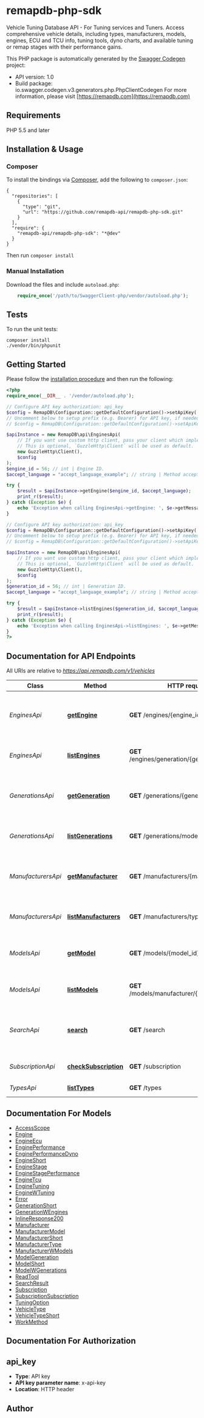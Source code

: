 # remapdb-php-sdk
Vehicle Tuning Database API - For Tuning services and Tuners.  Access comprehensive vehicle details, including types, manufacturers, models, engines, ECU and TCU info, tuning tools, dyno charts, and available tuning or remap stages with their performance gains.

This PHP package is automatically generated by the [Swagger Codegen](https://github.com/swagger-api/swagger-codegen) project:

- API version: 1.0
- Build package: io.swagger.codegen.v3.generators.php.PhpClientCodegen
For more information, please visit [https://remapdb.com](https://remapdb.com)

## Requirements

PHP 5.5 and later

## Installation & Usage
### Composer

To install the bindings via [Composer](http://getcomposer.org/), add the following to `composer.json`:

```
{
  "repositories": [
    {
      "type": "git",
      "url": "https://github.com/remapdb-api/remapdb-php-sdk.git"
    }
  ],
  "require": {
    "remapdb-api/remapdb-php-sdk": "*@dev"
  }
}
```

Then run `composer install`

### Manual Installation

Download the files and include `autoload.php`:

```php
    require_once('/path/to/SwaggerClient-php/vendor/autoload.php');
```

## Tests

To run the unit tests:

```
composer install
./vendor/bin/phpunit
```

## Getting Started

Please follow the [installation procedure](#installation--usage) and then run the following:

```php
<?php
require_once(__DIR__ . '/vendor/autoload.php');

// Configure API key authorization: api_key
$config = RemapDB\Configuration::getDefaultConfiguration()->setApiKey('x-api-key', 'YOUR_API_KEY');
// Uncomment below to setup prefix (e.g. Bearer) for API key, if needed
// $config = RemapDB\Configuration::getDefaultConfiguration()->setApiKeyPrefix('x-api-key', 'Bearer');

$apiInstance = new RemapDB\api\EnginesApi(
    // If you want use custom http client, pass your client which implements `GuzzleHttp\ClientInterface`.
    // This is optional, `GuzzleHttp\Client` will be used as default.
    new GuzzleHttp\Client(),
    $config
);
$engine_id = 56; // int | Engine ID.
$accept_language = "accept_language_example"; // string | Method accept custom language. Content of the header should be the code of the language you are requesting. E.g.: `en`.

try {
    $result = $apiInstance->getEngine($engine_id, $accept_language);
    print_r($result);
} catch (Exception $e) {
    echo 'Exception when calling EnginesApi->getEngine: ', $e->getMessage(), PHP_EOL;
}

// Configure API key authorization: api_key
$config = RemapDB\Configuration::getDefaultConfiguration()->setApiKey('x-api-key', 'YOUR_API_KEY');
// Uncomment below to setup prefix (e.g. Bearer) for API key, if needed
// $config = RemapDB\Configuration::getDefaultConfiguration()->setApiKeyPrefix('x-api-key', 'Bearer');

$apiInstance = new RemapDB\api\EnginesApi(
    // If you want use custom http client, pass your client which implements `GuzzleHttp\ClientInterface`.
    // This is optional, `GuzzleHttp\Client` will be used as default.
    new GuzzleHttp\Client(),
    $config
);
$generation_id = 56; // int | Generation ID.
$accept_language = "accept_language_example"; // string | Method accept custom language. Content of the header should be the code of the language you are requesting. E.g.: `en`.

try {
    $result = $apiInstance->listEngines($generation_id, $accept_language);
    print_r($result);
} catch (Exception $e) {
    echo 'Exception when calling EnginesApi->listEngines: ', $e->getMessage(), PHP_EOL;
}
?>
```

## Documentation for API Endpoints

All URIs are relative to *https://api.remapdb.com/v1/vehicles*

Class | Method | HTTP request | Description
------------ | ------------- | ------------- | -------------
*EnginesApi* | [**getEngine**](docs/Api/EnginesApi.md#getengine) | **GET** /engines/{engine_id} | Show engine metadata along with its performance and tuning information
*EnginesApi* | [**listEngines**](docs/Api/EnginesApi.md#listengines) | **GET** /engines/generation/{generation_id} | Show all engines from specific generation
*GenerationsApi* | [**getGeneration**](docs/Api/GenerationsApi.md#getgeneration) | **GET** /generations/{generation_id} | Show all generation metadata along with its corresponding engines
*GenerationsApi* | [**listGenerations**](docs/Api/GenerationsApi.md#listgenerations) | **GET** /generations/model/{model_id} | Show all generations from specific model
*ManufacturersApi* | [**getManufacturer**](docs/Api/ManufacturersApi.md#getmanufacturer) | **GET** /manufacturers/{manufacturer_id} | Show all manufacturer metadata along with its corresponding models
*ManufacturersApi* | [**listManufacturers**](docs/Api/ManufacturersApi.md#listmanufacturers) | **GET** /manufacturers/type/{type_id} | Show all manufacturers from specific type
*ModelsApi* | [**getModel**](docs/Api/ModelsApi.md#getmodel) | **GET** /models/{model_id} | Show all model metadata along with its corresponding generations
*ModelsApi* | [**listModels**](docs/Api/ModelsApi.md#listmodels) | **GET** /models/manufacturer/{manufacturer_id} | Show all models from specific manufacturer
*SearchApi* | [**search**](docs/Api/SearchApi.md#search) | **GET** /search | Searches through manufacturers, models, generations and engines
*SubscriptionApi* | [**checkSubscription**](docs/Api/SubscriptionApi.md#checksubscription) | **GET** /subscription | Check for active subscription
*TypesApi* | [**listTypes**](docs/Api/TypesApi.md#listtypes) | **GET** /types | Show vehicle types

## Documentation For Models

 - [AccessScope](docs/Model/AccessScope.md)
 - [Engine](docs/Model/Engine.md)
 - [EngineEcu](docs/Model/EngineEcu.md)
 - [EnginePerformance](docs/Model/EnginePerformance.md)
 - [EnginePerformanceDyno](docs/Model/EnginePerformanceDyno.md)
 - [EngineShort](docs/Model/EngineShort.md)
 - [EngineStage](docs/Model/EngineStage.md)
 - [EngineStagePerformance](docs/Model/EngineStagePerformance.md)
 - [EngineTcu](docs/Model/EngineTcu.md)
 - [EngineTuning](docs/Model/EngineTuning.md)
 - [EngineWTuning](docs/Model/EngineWTuning.md)
 - [Error](docs/Model/Error.md)
 - [GenerationShort](docs/Model/GenerationShort.md)
 - [GenerationWEngines](docs/Model/GenerationWEngines.md)
 - [InlineResponse200](docs/Model/InlineResponse200.md)
 - [Manufacturer](docs/Model/Manufacturer.md)
 - [ManufacturerModel](docs/Model/ManufacturerModel.md)
 - [ManufacturerShort](docs/Model/ManufacturerShort.md)
 - [ManufacturerType](docs/Model/ManufacturerType.md)
 - [ManufacturerWModels](docs/Model/ManufacturerWModels.md)
 - [ModelGeneration](docs/Model/ModelGeneration.md)
 - [ModelShort](docs/Model/ModelShort.md)
 - [ModelWGenerations](docs/Model/ModelWGenerations.md)
 - [ReadTool](docs/Model/ReadTool.md)
 - [SearchResult](docs/Model/SearchResult.md)
 - [Subscription](docs/Model/Subscription.md)
 - [SubscriptionSubscription](docs/Model/SubscriptionSubscription.md)
 - [TuningOption](docs/Model/TuningOption.md)
 - [VehicleType](docs/Model/VehicleType.md)
 - [VehicleTypeShort](docs/Model/VehicleTypeShort.md)
 - [WorkMethod](docs/Model/WorkMethod.md)

## Documentation For Authorization


## api_key

- **Type**: API key
- **API key parameter name**: x-api-key
- **Location**: HTTP header


## Author




